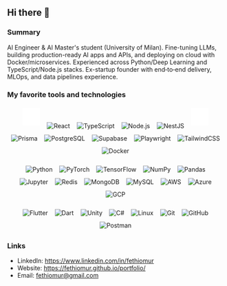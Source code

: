 ## Hi there 👋

### Summary

AI Engineer & AI Master's student (University of Milan). Fine-tuning LLMs, building production-ready AI apps and APIs, and deploying on cloud with Docker/microservices. Experienced across Python/Deep Learning and TypeScript/Node.js stacks. Ex-startup founder with end‑to‑end delivery, MLOps, and data pipelines experience.

### My favorite tools and technologies

<div align="center">
  <p>
    <img alt="Next.js" height="40" style="margin:6px" src="assets/icons/nextjs.svg" />
    <img alt="React" height="40" style="margin:6px" src="https://cdn.jsdelivr.net/gh/devicons/devicon@latest/icons/react/react-original.svg" />
    <img alt="TypeScript" height="40" style="margin:6px" src="https://cdn.jsdelivr.net/gh/devicons/devicon@latest/icons/typescript/typescript-original.svg" />
    <img alt="Node.js" height="40" style="margin:6px" src="https://cdn.jsdelivr.net/gh/devicons/devicon@latest/icons/nodejs/nodejs-original.svg" />
    <img alt="NestJS" height="40" style="margin:6px" src="https://cdn.jsdelivr.net/gh/devicons/devicon@latest/icons/nestjs/nestjs-plain.svg" />
    <img alt="Express" height="40" style="margin:6px" src="assets/icons/express.svg" />
    <img alt="Prisma" height="40" style="margin:6px" src="https://cdn.jsdelivr.net/gh/devicons/devicon@latest/icons/prisma/prisma-original.svg" />
    <img alt="PostgreSQL" height="40" style="margin:6px" src="https://cdn.jsdelivr.net/gh/devicons/devicon@latest/icons/postgresql/postgresql-original.svg" />
    <img alt="Supabase" height="40" style="margin:6px" src="https://cdn.jsdelivr.net/gh/devicons/devicon@latest/icons/supabase/supabase-original.svg" />
    <img alt="Playwright" height="40" style="margin:6px" src="https://cdn.jsdelivr.net/gh/devicons/devicon@latest/icons/playwright/playwright-original.svg" />
    <img alt="TailwindCSS" height="40" style="margin:6px" src="https://cdn.jsdelivr.net/gh/devicons/devicon@latest/icons/tailwindcss/tailwindcss-original.svg" />
    <img alt="Docker" height="40" style="margin:6px" src="https://cdn.jsdelivr.net/gh/devicons/devicon@latest/icons/docker/docker-original.svg" />
  </p>
  <p>
    <img alt="Python" height="40" style="margin:6px" src="https://cdn.jsdelivr.net/gh/devicons/devicon@latest/icons/python/python-original.svg" />
    <img alt="PyTorch" height="40" style="margin:6px" src="https://cdn.jsdelivr.net/gh/devicons/devicon@latest/icons/pytorch/pytorch-original.svg" />
    <img alt="TensorFlow" height="40" style="margin:6px" src="https://cdn.jsdelivr.net/gh/devicons/devicon@latest/icons/tensorflow/tensorflow-original.svg" />
    <img alt="NumPy" height="40" style="margin:6px" src="https://cdn.jsdelivr.net/gh/devicons/devicon@latest/icons/numpy/numpy-original.svg" />
    <img alt="Pandas" height="40" style="margin:6px" src="https://cdn.jsdelivr.net/gh/devicons/devicon@latest/icons/pandas/pandas-original.svg" />
    <img alt="Jupyter" height="40" style="margin:6px" src="https://cdn.jsdelivr.net/gh/devicons/devicon@latest/icons/jupyter/jupyter-original.svg" />
    <img alt="Redis" height="40" style="margin:6px" src="https://cdn.jsdelivr.net/gh/devicons/devicon@latest/icons/redis/redis-original.svg" />
    <img alt="MongoDB" height="40" style="margin:6px" src="https://cdn.jsdelivr.net/gh/devicons/devicon@latest/icons/mongodb/mongodb-original.svg" />
    <img alt="MySQL" height="40" style="margin:6px" src="https://cdn.jsdelivr.net/gh/devicons/devicon@latest/icons/mysql/mysql-original.svg" />
    <img alt="AWS" height="40" style="margin:6px" src="https://cdn.jsdelivr.net/gh/devicons/devicon@latest/icons/amazonwebservices/amazonwebservices-plain.svg" />
    <img alt="Azure" height="40" style="margin:6px" src="https://cdn.jsdelivr.net/gh/devicons/devicon@latest/icons/azure/azure-original.svg" />
    <img alt="GCP" height="40" style="margin:6px" src="https://cdn.jsdelivr.net/gh/devicons/devicon@latest/icons/googlecloud/googlecloud-original.svg" />
  </p>
  <p>
    <img alt="Flutter" height="40" style="margin:6px" src="https://cdn.jsdelivr.net/gh/devicons/devicon@latest/icons/flutter/flutter-original.svg" />
    <img alt="Dart" height="40" style="margin:6px" src="https://cdn.jsdelivr.net/gh/devicons/devicon@latest/icons/dart/dart-original.svg" />
    <img alt="Unity" height="40" style="margin:6px" src="https://cdn.jsdelivr.net/gh/devicons/devicon@latest/icons/unity/unity-original.svg" />
    <img alt="C#" height="40" style="margin:6px" src="https://cdn.jsdelivr.net/gh/devicons/devicon@latest/icons/csharp/csharp-original.svg" />
    <img alt="Linux" height="40" style="margin:6px" src="https://cdn.jsdelivr.net/gh/devicons/devicon@latest/icons/linux/linux-original.svg" />
    <img alt="Git" height="40" style="margin:6px" src="https://cdn.jsdelivr.net/gh/devicons/devicon@latest/icons/git/git-original.svg" />
    <img alt="GitHub" height="40" style="margin:6px" src="https://cdn.simpleicons.org/github/ffffff" />
    <img alt="Postman" height="40" style="margin:6px" src="https://cdn.jsdelivr.net/gh/devicons/devicon@latest/icons/postman/postman-original.svg" />
  </p>
</div>

### Links
- LinkedIn: https://www.linkedin.com/in/fethiomur
- Website: https://fethiomur.github.io/portfolio/
- Email: fethiomur@gmail.com
